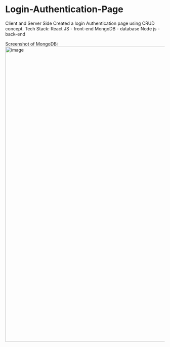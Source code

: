# Login-Authentication-Page
Client and Server Side
Created a login Authentication page using CRUD concept.
Tech Stack: 
React JS - front-end
MongoDB - database
Node js - back-end

Screenshot of MongoDB: <img width="934" alt="image" src="https://github.com/KrishnaaKumari/Login-Authentication-Page/assets/127426641/2be3f4fd-e8a5-4d10-8430-99a53f10ff36">
